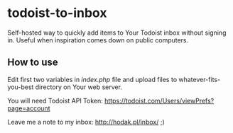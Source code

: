 todoist-to-inbox
================

Self-hosted way to quickly add items to Your Todoist inbox without signing in. Useful when inspiration comes down on public computers.

How to use
----------
Edit first two variables in *index.php* file and upload files to whatever-fits-you-best directory on Your web server.

You will need Todoist API Token: <https://todoist.com/Users/viewPrefs?page=account>

Leave me a note to my inbox: <http://hodak.pl/inbox/> ;)
